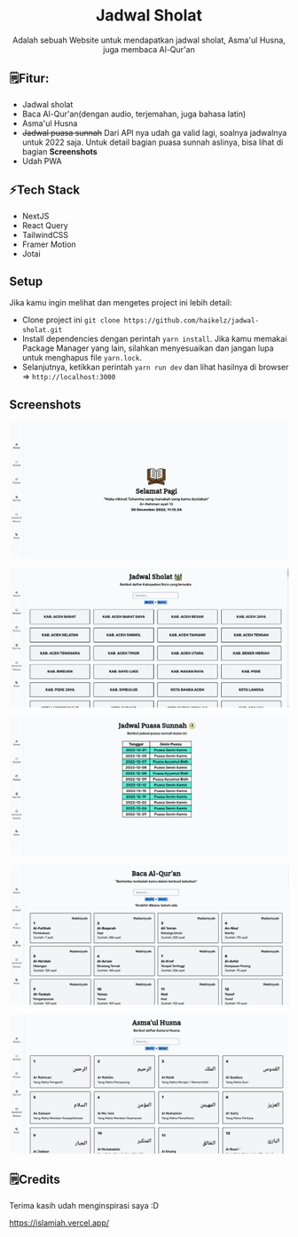 <div align="center">
  <h1>Jadwal Sholat</h1> 
  <p>Adalah sebuah Website untuk mendapatkan jadwal sholat, Asma'ul Husna, juga membaca Al-Qur'an</p>
</div>

## 🗒Fitur:

- Jadwal sholat
- Baca Al-Qur'an(dengan audio, terjemahan, juga bahasa latin)
- Asma'ul Husna
- ~~Jadwal puasa sunnah~~ Dari API nya udah ga valid lagi, soalnya jadwalnya untuk 2022 saja. Untuk detail bagian puasa sunnah aslinya, bisa lihat di bagian **Screenshots**
- Udah PWA

## ⚡Tech Stack

- NextJS
- React Query
- TailwindCSS
- Framer Motion
- Jotai

## Setup

Jika kamu ingin melihat dan mengetes project ini lebih detail:

- Clone project ini `git clone https://github.com/haikelz/jadwal-sholat.git`
- Install dependencies dengan perintah `yarn install`. Jika kamu memakai Package Manager yang lain, silahkan menyesuaikan dan jangan lupa untuk menghapus file `yarn.lock`.
- Selanjutnya, ketikkan perintah `yarn run dev` dan lihat hasilnya di browser => `http://localhost:3000`

## Screenshots

![home](/public/docs/home.png)

![jadwal sholat](/public/docs/jadwal-sholat.png)

![puasa sunnah](/public/docs/puasa-sunnah.png)

![quran](/public/docs/quran.png)

![asmaul husna](/public/docs/asmaul-husna.png)

## 🗒️Credits

Terima kasih udah menginspirasi saya :D

https://islamiah.vercel.app/
